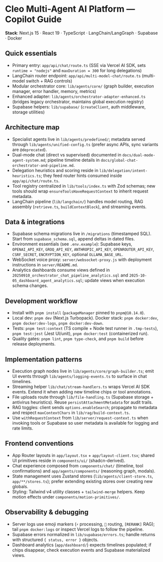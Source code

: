 # Cleo Multi-Agent AI Platform — Copilot Guide

**Stack**: Next.js 15 · React 19 · TypeScript · LangChain/LangGraph · Supabase · Docker

## Quick essentials
- Primary entry: `app/api/chat/route.ts` (SSE via Vercel AI SDK, sets `runtime = "nodejs"` and `maxDuration = 300` for long delegations)
- LangChain router endpoint: `app/api/multi-model-chat/route.ts` (multi-model switch + RAG controls)
- Modular orchestrator core: `lib/agents/core/` (graph builder, execution manager, error handler, memory, metrics)
- Enhanced adapter: `lib/agents/orchestrator-adapter-enhanced.ts` (bridges legacy orchestrator, maintains global execution registry)
- Supabase helpers: `lib/supabase/` (`createClient`, auth middleware, storage utilities)

## Architecture map
- Specialist agents live in `lib/agents/predefined/`; metadata served through `lib/agents/unified-config.ts` (prefer async APIs, sync variants are `@deprecated`).
- Dual-mode chat (direct vs supervised) documented in `docs/dual-mode-agent-system.md`; pipeline timeline details in `docs/global-chat-orchestrator-and-pipeline.md`.
- Delegation heuristics and scoring reside in `lib/delegation/intent-heuristics.ts`; they feed router hints consumed inside `app/api/chat/route.ts`.
- Tool registry centralized in `lib/tools/index.ts` with Zod schemas; new tools should wrap `ensureToolsHaveRequestContext` to inherit request metadata.
- LangChain pipeline (`lib/langchain/`) handles model routing, RAG assembly (`retrieve.ts`, `buildContextBlock`), and streaming events.

## Data & integrations
- Supabase schema migrations live in `/migrations` (timestamped SQL). Start from `supabase_schema.sql`, append deltas in dated files.
- Environment essentials (see `.env.example`): Supabase keys, `OPENAI_API_KEY`, `GROQ_API_KEY`, `ANTHROPIC_API_KEY`, `OPENROUTER_API_KEY`, `CSRF_SECRET`, `ENCRYPTION_KEY`, optional `OLLAMA_BASE_URL`.
- WebSocket voice proxy: `server/websocket-proxy.js` with deployment instructions in `server/README.md`.
- Analytics dashboards consume views defined in `20250910_orchestrator_chat_pipeline_analytics.sql` and `2025-10-05_dashboard_agent_analytics.sql`; update views when execution schema changes.

## Development workflow
- Install with `pnpm install` (`packageManager` pinned to `pnpm@10.14.0`).
- Local dev: `pnpm dev` (Next.js Turbopack). Docker stack: `pnpm docker:dev`, `pnpm docker:dev-logs`, `pnpm docker:dev-down`.
- Tests: `pnpm test:context` (TS compile + Node test runner in `.tmp-tests`), `pnpm test:jest` (Jest UI/unit), `pnpm docker:test` (containerized run).
- Quality gates: `pnpm lint`, `pnpm type-check`, and `pnpm build` before release deployments.

## Implementation patterns
- Execution graph nodes live in `lib/agents/core/graph-builder.ts`; emit UI events through `lib/agents/logging-events.ts` to surface in chat timelines.
- Streaming helper `lib/chat/stream-handlers.ts` wraps Vercel AI SDK events. Extend it when adding new timeline chips or tool annotations.
- File uploads route through `lib/file-handling.ts` (Supabase storage + antivirus heuristics). Reuse `persistAttachmentMetadata` for audit trails.
- RAG toggles: client sends `options.enableSearch`; propagate to metadata and respect `maxContextChars` in `lib/rag/build-context.ts`.
- Use `withRequestContext` from `lib/server/request-context.ts` when invoking tools or Supabase so user metadata is available for logging and rate limits.

## Frontend conventions
- App Router layouts in `app/layout.tsx` + `app/layout-client.tsx`; shared UI primitives reside in `components/ui/` (shadcn-derived).
- Chat experience composed from `components/chat/` (timeline, tool confirmations) and `app/agents/components/` (reasoning graph, modals).
- State management uses Zustand stores (`lib/agents/client-store.ts`, `app/**/stores.ts`); prefer extending existing stores over creating new globals.
- Styling: Tailwind v4 utility classes + `tailwind-merge` helpers. Keep motion effects under `components/motion-primitives/`.

## Observability & debugging
- Server logs use emoji markers (`⚡` processing, `🧭` routing, `[RERANK]` RAG); tail `pnpm docker:logs` or inspect Vercel logs to follow the pipeline.
- Supabase errors normalized in `lib/supabase/errors.ts`; handle returns with structured `{ status, error }` objects.
- Dashboard analytics (`app/dashboard/`) expects timelines populated; if chips disappear, check execution events and Supabase materialized views.